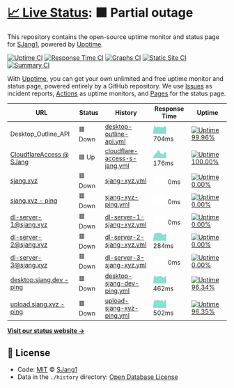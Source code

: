 # [📈 Live Status](https://SJang1.github.io/ServerStatus): <!--live status--> **🟧 Partial outage**

This repository contains the open-source uptime monitor and status page for [SJang1](https://sjang.xyz), powered by [Upptime](https://github.com/upptime/upptime).

[![Uptime CI](https://github.com/koj-co/upptime/workflows/Uptime%20CI/badge.svg)](https://github.com/koj-co/upptime/actions?query=workflow%3A%22Uptime+CI%22)
[![Response Time CI](https://github.com/koj-co/upptime/workflows/Response%20Time%20CI/badge.svg)](https://github.com/koj-co/upptime/actions?query=workflow%3A%22Response+Time+CI%22)
[![Graphs CI](https://github.com/koj-co/upptime/workflows/Graphs%20CI/badge.svg)](https://github.com/koj-co/upptime/actions?query=workflow%3A%22Graphs+CI%22)
[![Static Site CI](https://github.com/koj-co/upptime/workflows/Static%20Site%20CI/badge.svg)](https://github.com/koj-co/upptime/actions?query=workflow%3A%22Static+Site+CI%22)
[![Summary CI](https://github.com/koj-co/upptime/workflows/Summary%20CI/badge.svg)](https://github.com/koj-co/upptime/actions?query=workflow%3A%22Summary+CI%22)

With [Upptime](https://upptime.js.org), you can get your own unlimited and free uptime monitor and status page, powered entirely by a GitHub repository. We use [Issues](https://github.com/SJang1/ServerStatus/issues) as incident reports, [Actions](https://github.com/SJang1/ServerStatus/actions) as uptime monitors, and [Pages](https://SJang1.github.io/ServerStatus) for the status page.

<!--start: status pages-->
<!-- This summary is generated by Upptime (https://github.com/upptime/upptime) -->
<!-- Do not edit this manually, your changes will be overwritten -->

| URL                                                                     | Status  | History                                                                                                                    | Response Time                                                                                 | Uptime                                                                                                                                                                                                                                                   |
| ----------------------------------------------------------------------- | ------- | -------------------------------------------------------------------------------------------------------------------------- | --------------------------------------------------------------------------------------------- | -------------------------------------------------------------------------------------------------------------------------------------------------------------------------------------------------------------------------------------------------------- |
| Desktop_Outline_API                                                     | 🟥 Down | [desktop-outline-api.yml](https://github.com/SJang1/ServerStatus/commits/master/history/desktop-outline-api.yml)           | <img alt="Response time graph" src="./graphs/desktop-outline-api.png" height="20"> 704ms      | [![Uptime 99.96%](https://img.shields.io/endpoint?url=https%3A%2F%2Fraw.githubusercontent.com%2FSJang1%2FServerStatus%2Fmaster%2Fapi%2Fdesktop-outline-api%2Fuptime.json)](https://SJang1.github.io/ServerStatus/history/desktop-outline-api)            |
| [CloudflareAccess @ SJang](https://sjang.cloudflareaccess.com/#/NoAuth) | 🟩 Up   | [cloudflare-access-s-jang.yml](https://github.com/SJang1/ServerStatus/commits/master/history/cloudflare-access-s-jang.yml) | <img alt="Response time graph" src="./graphs/cloudflare-access-s-jang.png" height="20"> 176ms | [![Uptime 100.00%](https://img.shields.io/endpoint?url=https%3A%2F%2Fraw.githubusercontent.com%2FSJang1%2FServerStatus%2Fmaster%2Fapi%2Fcloudflare-access-s-jang%2Fuptime.json)](https://SJang1.github.io/ServerStatus/history/cloudflare-access-s-jang) |
| [sjang.xyz](https://sjang.xyz/)                                         | 🟥 Down | [sjang-xyz.yml](https://github.com/SJang1/ServerStatus/commits/master/history/sjang-xyz.yml)                               | <img alt="Response time graph" src="./graphs/sjang-xyz.png" height="20"> 0ms                  | [![Uptime 0.00%](https://img.shields.io/endpoint?url=https%3A%2F%2Fraw.githubusercontent.com%2FSJang1%2FServerStatus%2Fmaster%2Fapi%2Fsjang-xyz%2Fuptime.json)](https://SJang1.github.io/ServerStatus/history/sjang-xyz)                                 |
| [sjang.xyz - ping](https://sjang.xyz/ping)                              | 🟥 Down | [sjang-xyz-ping.yml](https://github.com/SJang1/ServerStatus/commits/master/history/sjang-xyz-ping.yml)                     | <img alt="Response time graph" src="./graphs/sjang-xyz-ping.png" height="20"> 0ms             | [![Uptime 0.00%](https://img.shields.io/endpoint?url=https%3A%2F%2Fraw.githubusercontent.com%2FSJang1%2FServerStatus%2Fmaster%2Fapi%2Fsjang-xyz-ping%2Fuptime.json)](https://SJang1.github.io/ServerStatus/history/sjang-xyz-ping)                       |
| [dl-server-1@sjang.xyz](http://dl.sjang.xyz/)                           | 🟥 Down | [dl-server-1-sjang-xyz.yml](https://github.com/SJang1/ServerStatus/commits/master/history/dl-server-1-sjang-xyz.yml)       | <img alt="Response time graph" src="./graphs/dl-server-1-sjang-xyz.png" height="20"> 0ms      | [![Uptime 0.00%](https://img.shields.io/endpoint?url=https%3A%2F%2Fraw.githubusercontent.com%2FSJang1%2FServerStatus%2Fmaster%2Fapi%2Fdl-server-1-sjang-xyz%2Fuptime.json)](https://SJang1.github.io/ServerStatus/history/dl-server-1-sjang-xyz)         |
| [dl-server-2@sjang.xyz](http://dl2.sjang.xyz/)                          | 🟥 Down | [dl-server-2-sjang-xyz.yml](https://github.com/SJang1/ServerStatus/commits/master/history/dl-server-2-sjang-xyz.yml)       | <img alt="Response time graph" src="./graphs/dl-server-2-sjang-xyz.png" height="20"> 284ms    | [![Uptime 0.00%](https://img.shields.io/endpoint?url=https%3A%2F%2Fraw.githubusercontent.com%2FSJang1%2FServerStatus%2Fmaster%2Fapi%2Fdl-server-2-sjang-xyz%2Fuptime.json)](https://SJang1.github.io/ServerStatus/history/dl-server-2-sjang-xyz)         |
| [dl-server-3@sjang.xyz](http://dl3.sjang.xyz/)                          | 🟥 Down | [dl-server-3-sjang-xyz.yml](https://github.com/SJang1/ServerStatus/commits/master/history/dl-server-3-sjang-xyz.yml)       | <img alt="Response time graph" src="./graphs/dl-server-3-sjang-xyz.png" height="20"> 0ms      | [![Uptime 0.00%](https://img.shields.io/endpoint?url=https%3A%2F%2Fraw.githubusercontent.com%2FSJang1%2FServerStatus%2Fmaster%2Fapi%2Fdl-server-3-sjang-xyz%2Fuptime.json)](https://SJang1.github.io/ServerStatus/history/dl-server-3-sjang-xyz)         |
| [desktop.sjang.dev - ping](https://desktop.sjang.dev/ping)              | 🟥 Down | [desktop-sjang-dev-ping.yml](https://github.com/SJang1/ServerStatus/commits/master/history/desktop-sjang-dev-ping.yml)     | <img alt="Response time graph" src="./graphs/desktop-sjang-dev-ping.png" height="20"> 462ms   | [![Uptime 96.34%](https://img.shields.io/endpoint?url=https%3A%2F%2Fraw.githubusercontent.com%2FSJang1%2FServerStatus%2Fmaster%2Fapi%2Fdesktop-sjang-dev-ping%2Fuptime.json)](https://SJang1.github.io/ServerStatus/history/desktop-sjang-dev-ping)      |
| [upload.sjang.xyz - ping](https://upload.sjang.xyz/ping)                | 🟥 Down | [upload-sjang-xyz-ping.yml](https://github.com/SJang1/ServerStatus/commits/master/history/upload-sjang-xyz-ping.yml)       | <img alt="Response time graph" src="./graphs/upload-sjang-xyz-ping.png" height="20"> 502ms    | [![Uptime 96.35%](https://img.shields.io/endpoint?url=https%3A%2F%2Fraw.githubusercontent.com%2FSJang1%2FServerStatus%2Fmaster%2Fapi%2Fupload-sjang-xyz-ping%2Fuptime.json)](https://SJang1.github.io/ServerStatus/history/upload-sjang-xyz-ping)        |

<!--end: status pages-->

[**Visit our status website →**](https://SJang1.github.io/ServerStatus)

## 📄 License

- Code: [MIT](./LICENSE) © [SJang1](https://sjang.xyz)
- Data in the `./history` directory: [Open Database License](https://opendatacommons.org/licenses/odbl/1-0/)
